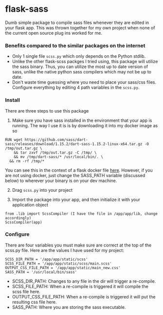 # flask-sass
Dumb simple package to compile sass files whenever they are edited in your flask app. This was thrown together for my own project when none of the current open source plug ins worked for me. 

### Benefits compared to the similar packages on the internet
* Only 1 single file `scss.py` which only depends on the Python stdlib.
* Unlike the other flask-scss packges I tried using, this package will utilize the sass binary. Thus, you can utilize the most up to date version of sass, unlike the native python sass compilers which may not be up to date.
* Don't waste time guessing where you need to place your sass/css files. Configure everything by editing 4 path variables in the `scss.py`.

### Install
There are three steps to use this package
1. Make sure you have sass installed in the environment that your app is running. The way I use it is is by downloading it into my docker image as so
```
RUN wget https://github.com/sass/dart-sass/releases/download/1.15.2/dart-sass-1.15.2-linux-x64.tar.gz -O /tmp/out.tar.gz \
	&& tar zxvf /tmp/out.tar.gz -C /tmp/ \
	&& mv /tmp/dart-sass/* /usr/local/bin/. \
  && rm -rf /tmp/*
```
You can see this in the context of a flask docker file [here](https://github.com/LoganHenderson/flask-scss/blob/master/Dockerfile). However, if you are not using docker, just change the SASS_PATH variable (discussed below) to wherever your binary is on your dev machine.

2. Drag `scss.py` into your project

3. Import the package into your app, and then initialize it with your application object
```
from .lib import ScssCompiler (I have the file in /app/app/lib, change accordingly)
ScssCompiler(app)
```
### Configure
There are four variables you must make sure are correct at the top of the scss.py file. Here are the values I have used for my project:
```
SCSS_DIR_PATH = '/app/app/static/scss'
SCSS_FILE_PATH = '/app/app/static/scss/main.scss'
OUTPUT_CSS_FILE_PATH = '/app/app/static/main_new.css'
SASS_PATH = '/usr/local/bin/sass'
```
* SCSS_DIR_PATH: Changes to any file in the dir will trigger a re-compile.
* SCSS_FILE_PATH: When a re-compile is triggered it will compile the scss file here.
* OUTPUT_CSS_FILE_PATH: When a re-compile is triggered it will put the resulting css file here.
* SASS_PATH: Where you are storing the sass executable.
